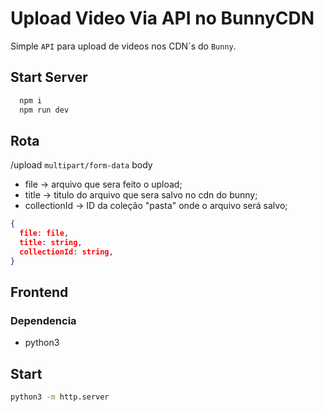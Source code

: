 # Upload Video Via API no BunnyCDN

Simple `API` para upload de videos nos CDN´s do `Bunny`.

## Start Server
```bash 
  npm i
  npm run dev
```

## Rota

/upload
`multipart/form-data`
body

- file -> arquivo que sera feito o upload;
- title -> titulo do arquivo que sera salvo no cdn do bunny;
- collectionId -> ID da coleção "pasta" onde o arquivo será salvo;

```json
{
  file: file,
  title: string,
  collectionId: string,
}
```

## Frontend

### Dependencia
- python3

## Start
```bash
python3 -m http.server
```
